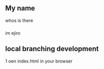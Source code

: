 ## My name

whos is there

###

im ejiro

## local branching development

1 oen index.html in your browser
